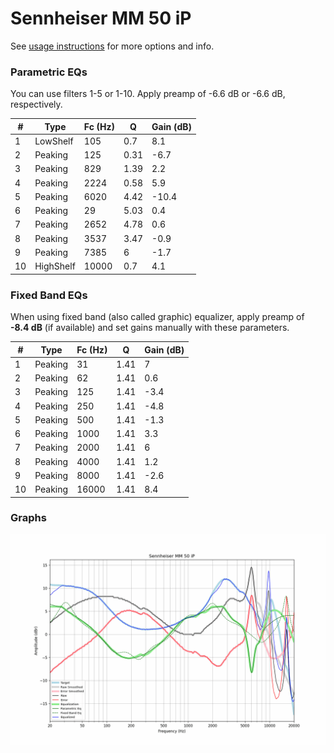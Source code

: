 # Sennheiser MM 50 iP
See [usage instructions](https://github.com/jaakkopasanen/AutoEq#usage) for more options and info.

### Parametric EQs
You can use filters 1-5 or 1-10. Apply preamp of -6.6 dB or -6.6 dB, respectively.

|   # | Type      |   Fc (Hz) |    Q |   Gain (dB) |
|-----|-----------|-----------|------|-------------|
|   1 | LowShelf  |       105 | 0.7  |         8.1 |
|   2 | Peaking   |       125 | 0.31 |        -6.7 |
|   3 | Peaking   |       829 | 1.39 |         2.2 |
|   4 | Peaking   |      2224 | 0.58 |         5.9 |
|   5 | Peaking   |      6020 | 4.42 |       -10.4 |
|   6 | Peaking   |        29 | 5.03 |         0.4 |
|   7 | Peaking   |      2652 | 4.78 |         0.6 |
|   8 | Peaking   |      3537 | 3.47 |        -0.9 |
|   9 | Peaking   |      7385 | 6    |        -1.7 |
|  10 | HighShelf |     10000 | 0.7  |         4.1 |

### Fixed Band EQs
When using fixed band (also called graphic) equalizer, apply preamp of **-8.4 dB** (if available) and set gains manually with these parameters.

|   # | Type    |   Fc (Hz) |    Q |   Gain (dB) |
|-----|---------|-----------|------|-------------|
|   1 | Peaking |        31 | 1.41 |         7   |
|   2 | Peaking |        62 | 1.41 |         0.6 |
|   3 | Peaking |       125 | 1.41 |        -3.4 |
|   4 | Peaking |       250 | 1.41 |        -4.8 |
|   5 | Peaking |       500 | 1.41 |        -1.3 |
|   6 | Peaking |      1000 | 1.41 |         3.3 |
|   7 | Peaking |      2000 | 1.41 |         6   |
|   8 | Peaking |      4000 | 1.41 |         1.2 |
|   9 | Peaking |      8000 | 1.41 |        -2.6 |
|  10 | Peaking |     16000 | 1.41 |         8.4 |

### Graphs
![](./Sennheiser%20MM%2050%20iP.png)
